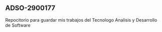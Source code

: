 ## ADSO-2900177
Repocitorio para guardar mis trabajos del Tecnologo Analisis y Desarrollo de Software

